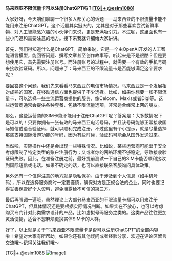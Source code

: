 **马来西亚不限流量卡可以注册ChatGPT吗？[[TG💪+ @esim1088](https://t.me/s/esim1088)]**

大家好呀，今天咱们聊聊一个很多人都关心的话题——马来西亚的不限流量卡能不能用来注册ChatGPT。这个话题其实挺火的，尤其是对于那些喜欢尝试新鲜事物、对人工智能感兴趣的小伙伴们来说，更是充满吸引力。不过呢，这里面也有一些小门道和需要注意的地方。接下来我就详细给大家讲讲。

首先，我们得知道什么是ChatGPT。简单来说，它是一个由OpenAI开发的人工智能语言模型，能回答问题、撰写文章甚至创作故事等。听起来是不是很酷？但是要想使用它，首先需要注册账号。而注册账号的过程中，就需要一个有效的手机号码来接收验证码。所以，问题来了：马来西亚的不限流量卡是否能够满足这个要求呢？

要回答这个问题，我们先来看看马来西亚的电信市场情况。马来西亚是一个发展相对成熟的国家，在移动通信方面也提供了不少选择。比如，如果你想要一张不限流量卡，可以选择一些主流运营商提供的服务，像Celcom、Maxis或者Digi等。这些运营商通常会提供各种套餐，包括不限流量选项，非常适合经常上网的朋友。

那么，这些运营商的SIM卡能不能用于注册ChatGPT呢？答案是：大多数情况下是可以的！只要你拥有一张有效的马来西亚电话号码，并且该号码能够正常接收国际短信或语音验证码，就可以顺利完成注册。不过这里有个小提示，就是尽量选择那些支持国际漫游功能的号码，因为有些时候，验证码可能会从国外发送过来。

当然啦，实际操作中还是会出现一些特殊情况。比如说，某些运营商可能出于安全考虑限制了特定类型的账户注册行为；又或者你的网络环境不够稳定，导致接收验证码失败。因此，在准备注册之前，最好提前测试一下自己的SIM卡能否顺利接收到国际短信或电话。如果不确定的话，也可以直接联系客服询问具体政策。

另外还有一个值得注意的地方就是隐私保护。由于涉及到个人信息（如手机号码），所以在选择服务商时一定要谨慎，确保对方是正规合法的企业。同时也要记得妥善保管好个人资料，避免泄露给不可信的第三方。

最后再强调一遍哦，虽然理论上大部分马来西亚的不限流量卡都可以用来注册ChatGPT，但具体情况还是要根据实际情况判断。如果实在不放心，也可以考虑购买专门针对此类需求设计的产品，比如虚拟号码服务之类的。这类产品往往更加灵活便捷，适合不想麻烦更换实体SIM卡的人群。

好了，以上就是关于“马来西亚不限流量卡是否可以注册ChatGPT”的全部内容啦！希望对大家有所帮助。如果你还有其他疑问或者经验分享，欢迎在评论区留言交流哦～记得关注我们哦～

[[TG💪+ @esim1088](https://t.me/s/esim1088) ![Image](https://i.postimg.cc/4NQfJmqS/Snipaste-2025-05-13-00-14-12.png)]